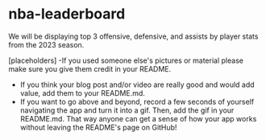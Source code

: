# nba-leaderboard

We will be displaying top 3 offensive, defensive, and assists by player stats from the 2023 season.

[placeholders]
-If you used someone else's pictures or material please make sure you give them credit in your README.
- If you think your blog post and/or video are really good and would add value, add them to your README.md.
- If you want to go above and beyond, record a few seconds of yourself navigating the app and turn it into a gif. Then, add the gif in your README.md. That way anyone can get a sense of how your app works without leaving the README's page on GitHub!
